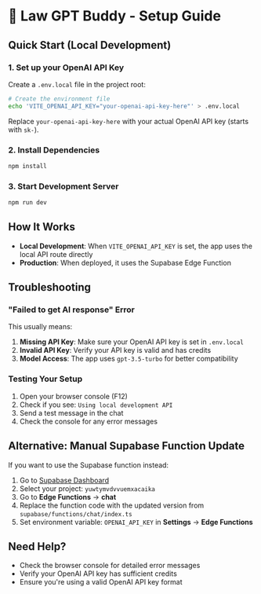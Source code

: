 # 🚀 Law GPT Buddy - Setup Guide

## Quick Start (Local Development)

### 1. Set up your OpenAI API Key

Create a `.env.local` file in the project root:

```bash
# Create the environment file
echo 'VITE_OPENAI_API_KEY="your-openai-api-key-here"' > .env.local
```

Replace `your-openai-api-key-here` with your actual OpenAI API key (starts with `sk-`).

### 2. Install Dependencies

```bash
npm install
```

### 3. Start Development Server

```bash
npm run dev
```

## How It Works

- **Local Development**: When `VITE_OPENAI_API_KEY` is set, the app uses the local API route directly
- **Production**: When deployed, it uses the Supabase Edge Function

## Troubleshooting

### "Failed to get AI response" Error

This usually means:

1. **Missing API Key**: Make sure your OpenAI API key is set in `.env.local`
2. **Invalid API Key**: Verify your API key is valid and has credits
3. **Model Access**: The app uses `gpt-3.5-turbo` for better compatibility

### Testing Your Setup

1. Open your browser console (F12)
2. Check if you see: `Using local development API`
3. Send a test message in the chat
4. Check the console for any error messages

## Alternative: Manual Supabase Function Update

If you want to use the Supabase function instead:

1. Go to [Supabase Dashboard](https://supabase.com/dashboard)
2. Select your project: `yuwtymvdvvuemxacaika`
3. Go to **Edge Functions** → **chat**
4. Replace the function code with the updated version from `supabase/functions/chat/index.ts`
5. Set environment variable: `OPENAI_API_KEY` in **Settings** → **Edge Functions**

## Need Help?

- Check the browser console for detailed error messages
- Verify your OpenAI API key has sufficient credits
- Ensure you're using a valid OpenAI API key format
